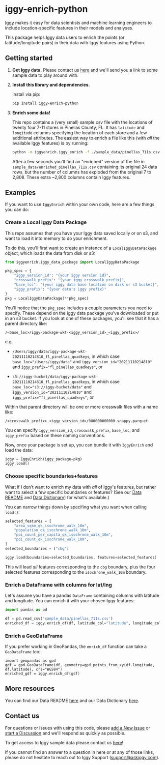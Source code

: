# iggy-enrich-python

[Iggy](http://www.askiggy.com) makes it easy for data scientists and machine learning engineers to include location-specific features in their models and analyses. 

This package helps Iggy data users to enrich the points (or latitude/longitude pairs) in their data with Iggy features using Python.

## Getting started

1. **Get Iggy data.** Please contact us [here](https://www.askiggy.com/contact) and we'll send you a link to some sample data to play around with. 

2. **Install this library and dependencies.**

    Install via pip:

    ```bash
    pip install iggy-enrich-python
    ```

3. **Enrich some data!**

    This repo contains a (very small) sample csv file with the locations of twenty four 7-11 stores in Pinellas County, FL. It has `latitude` and `longitude` columns specifying the location of each store and a few additional attributes. The easiest way to enrich a file like this (with *all* the available Iggy features) is by running:

    ```bash
    python -m iggyenrich.iggy_enrich -f ./sample_data/pinellas_711s.csv
    ```

    After a few seconds you'll find an "enriched" version of the file in `sample_data/enriched_pinellas_711s.csv` containing its original 24 data rows, but the number of columns has exploded from the original 7 to 2,808. These extra ~2,800 columns contain Iggy features.

## Examples

If you want to use `IggyEnrich` within your own code, here are a few things you can do:

### Create a Local Iggy Data Package

This repo assumes that you have your Iggy data saved locally or on s3, and want to load it into memory to do your enrichment. 

To do this, you'll first want to create an instance of a `LocalIggyDataPackage` object, which loads the data from disk or s3:

```python
from iggyenrich.iggy_data_package import LocalIggyDataPackage

pkg_spec = {
    "iggy_version_id": "{your iggy version id}",
    "crosswalk_prefix": "{your iggy crosswalk prefix}",
    "base_loc": "{your iggy data base location on disk or s3 bucket}",
    "iggy_prefix": "{your data's iggy prefix}"
}
pkg = LocalIggyDataPackage(**pkg_spec)
```

You'll notice that the `pkg_spec` includes a couple parameters you need to specify. These depend on the Iggy data package you've downloaded or put in an s3 bucket. If you look at one of these packages, you'll see that it has a parent directory like:

`/<base_loc>/iggy-package-wkt-<iggy_version_id>_<iggy_prefix>/`

e.g.

- `/Users/iggy/data/iggy-package-wkt-20211110214810_fl_pinellas_quadkeys`, in which case `base_loc="/Users/iggy/data"` and `iggy_version_id="20211110214810"` and `iggy_prefix="fl_pinellas_quadkeys"`, or

- `s3://iggy-bucket/data/iggy-package-wkt-20211110214810_fl_pinellas_quadkeys`, in which case `base_loc="s3://iggy-bucket/data"` and `iggy_version_id="20211110214810"` and `iggy_prefix="fl_pinellas_quadkeys"`, or


Within that parent directory will be one or more crosswalk files with a name like:

`/<crosswalk_prefix>_<iggy_version_id>/000000000000.snappy.parquet`

You can specify `iggy_version_id`, `crosswalk_prefix`, `base_loc`, and `iggy_prefix` based on these naming conventions.

Now, once your package is set up, you can bundle it with `IggyEnrich` and load the data:

```python
iggy = IggyEnrich(iggy_package=pkg)
iggy.load()
```

### Choose specific boundaries+features 

What if I don't want to enrich my data with *all* of Iggy's features, but rather want to select a few specific boundaries or features? (See our [Data README](https://www.askiggy.com/place-data-readme) and [Data Dictionary](https://docs.google.com/spreadsheets/d/1TtVr1glydr9-ne-28sRIlLKG2ZEqom-oOvKR1kOZ034/edit?usp=sharing)) for what's available.)


You can narrow things down by specifing what you want when calling `load()`:

```python
selected_features = [
    "area_sqkm_qk_isochrone_walk_10m",
    "population_qk_isochrone_walk_10m",
    "poi_count_per_capita_qk_isochrone_walk_10m",
    "poi_count_qk_isochrone_walk_10m",
]
selected_boundaries = ["cbg"]

iggy.load(boundaries=selected_boundaries, features=selected_features)
```

This will load *all* features corresponding to the `cbg` boundary, plus the four selected features corresponding to the `isochrone_walk_10m` boundary.

### Enrich a DataFrame with columns for lat/lng

Let's assume you have a pandas `DataFrame` containing columns with latitude and longitude. You can enrich it with your chosen Iggy features:

```python
import pandas as pd

df = pd.read_csv('sample_data/pinellas_711s.csv')
enriched_df = iggy.enrich_df(df, latitude_col="latitude", longitude_col="longitude")
```

### Enrich a GeoDataFrame

If you prefer working in GeoPandas, the `enrich_df` function can take a `GeoDataFrame` too:

```
import geopandas as gpd
gdf = gpd.GeoDataFrame(df, geometry=gpd.points_from_xy(df.longitude, df.latitude), crs="WGS84")
enriched_gdf = iggy.enrich_df(gdf)
```

## More resources

You can find our Data README [here](https://www.askiggy.com/place-data-readme) and our Data Dictionary [here](https://docs.google.com/spreadsheets/d/1TtVr1glydr9-ne-28sRIlLKG2ZEqom-oOvKR1kOZ034/edit?usp=sharing).
## Contact us

For questions or issues with using this code, please [add a New Issue](https://github.com/askiggy/iggy-enrich-python/issues/new) or [start a Discussion]() and we'll respond as quickly as possible.

To get access to Iggy sample data please contact us [here](https://www.askiggy.com/contact)!

If you cannot find an answer to a question in here or at any of those links, please do not hesitate to reach out to Iggy Support (support@askiggy.com).